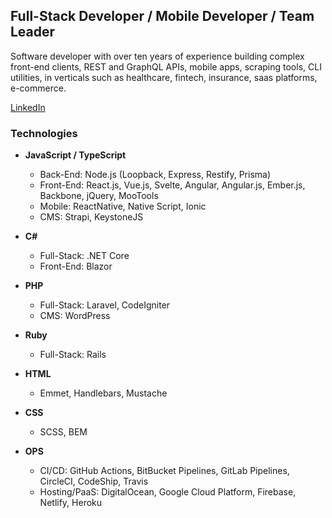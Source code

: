 ## Full-Stack Developer / Mobile Developer / Team Leader

Software developer with over ten years of experience building complex front-end clients, REST and GraphQL APIs, mobile apps, scraping tools, CLI utilities, in verticals such as healthcare, fintech, insurance, saas platforms, e-commerce.

[LinkedIn](https://www.linkedin.com/in/salvatoreformisano/)

### Technologies

* **JavaScript / TypeScript**
  * Back-End: Node.js (Loopback, Express, Restify, Prisma)
  * Front-End: React.js, Vue.js, Svelte, Angular, Angular.js, Ember.js, Backbone, jQuery, MooTools
  * Mobile: ReactNative, Native Script, Ionic
  * CMS: Strapi, KeystoneJS

* **C#**
  * Full-Stack: .NET Core
  * Front-End: Blazor

* **PHP**
  * Full-Stack: Laravel, CodeIgniter
  * CMS: WordPress

* **Ruby**
  * Full-Stack: Rails

* **HTML**
  * Emmet, Handlebars, Mustache
  
* **CSS**
  * SCSS, BEM

* **OPS**
  * CI/CD: GitHub Actions, BitBucket Pipelines, GitLab Pipelines, CircleCI, CodeShip, Travis
  * Hosting/PaaS: DigitalOcean, Google Cloud Platform, Firebase, Netlify, Heroku
